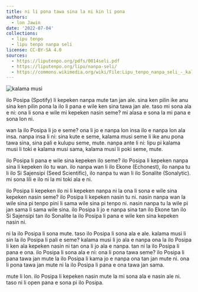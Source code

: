 ```yaml
---
title: ni li pona tawa sina la ni kin li pona
authors:
  - lon Jawin
date: '2022-07-04'
collections:
  - lipu tenpo
  - lipu tenpo nanpa seli
license: CC-BY-SA 4.0
sources:
  - https://liputenpo.org/pdfs/0014seli.pdf
  - https://liputenpo.org/lipu/nanpa-seli/
  - https://commons.wikimedia.org/wiki/File:Lipu_tenpo_nanpa_seli_-_kalama_musi.png
---
```


![kalama musi](https://upload.wikimedia.org/wikipedia/commons/b/bb/Lipu_tenpo_nanpa_seli_-_kalama_musi.png)

ilo Posipa (Spotify) li kepeken nanpa mute tan jan ale. sina ken pilin ike anu sina ken pilin pona la ilo li pana e wile ken sina tawa jan ale. taso mi sona ala e ni: ona li sona e wile mi kepeken nasin seme? mi alasa e sona la mi pana e sona lon ni.

wan la ilo Posipa li jo e seme? ona li jo e nanpa lon insa ilo e nanpa lon ala insa. nanpa insa li ni: sina kute e seme, kalama musi seme li ike anu pona tawa sina, sina pali e kulupu seme, mute. nanpa ante li ni: lipu pi kalama musi li toki e kalama musi sama, kalama musi li poki seme, mute.

ilo Posipa li pana e wile sina kepeken ilo seme? ilo Posipa li kepeken nanpa sina li kepeken ilo tu wan. ilo nanpa wan li ilo Ekone (Echonest), ilo nanpa tu li ilo Si Sajensipi (Seed Scientific), ilo nanpa tu wan li ilo Sonalite (Sonalytic). mi sona lili e ilo ni la mi toki ala e ni.

ilo Posipa li kepeken ilo ni li kepeken nanpa ni la ona li sona e wile sina kepeken nasin seme? ilo Posipa li kepeken nasin tu ni. nasin nanpa wan la wile sina pi tenpo pini li sama wile sina pi tenpo ni. nasin nanpa tu la wile pi jan sama li sama wile sina. ilo Posipa li jo e nanpa sina tan ilo Ekone tan ilo Si Sajensipi tan ilo Sonalite la ilo Posipa li pana e wile ken sina kepeken nasin ni.

ni la ilo Posipa li sona mute. taso ilo Posipa li sona ala e ale. kalama musi li sin la ilo Posipa li pali e seme? kalama musi li jo ala e nanpa ona la ilo Posipa li ken ala kepeken nasin ni tan ona li jo ala e nanpa. tan ni la ilo Posipa li pana e ona. ilo Posipa li sona ala e ni: ona li pona tawa seme? ilo Posipa li pana tawa jan mute la ilo Posipa li kama jo e nanpa ona tan jan mute ni. ona li pona tawa jan mute ni la ilo Posipa li pana e ona tawa jan sama.

mute li lon. ilo Posipa li kepeken nasin mute la mi sona ala e nasin ale ni. taso ni li open pana e sona pi ilo Posipa.